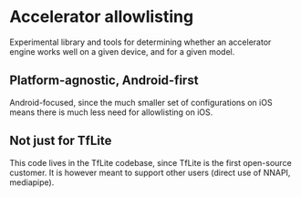 # Accelerator allowlisting

Experimental library and tools for determining whether an accelerator engine
works well on a given device, and for a given model.

## Platform-agnostic, Android-first

Android-focused, since the much smaller set of configurations on iOS means there
is much less need for allowlisting on iOS.

## Not just for TfLite

This code lives in the TfLite codebase, since TfLite is the first open-source
customer. It is however meant to support other users (direct use of NNAPI,
mediapipe).

